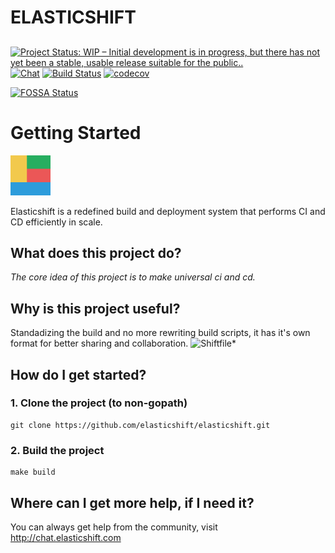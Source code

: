# ELASTICSHIFT
##
[![Project Status: WIP – Initial development is in progress, but there has not yet been a stable, usable release suitable for the public..](https://www.repostatus.org/badges/latest/wip.svg)](https://www.repostatus.org/#wip)
<a href="http://chat.elasticshift.com"><img src="https://img.shields.io/badge/chat-on%20discord-7289da.svg" alt="Chat"></a>
[![Build Status](https://dev.azure.com/elasticshift/elasticshift/_apis/build/status/elasticshift.elasticshift?branchName=develop)](https://dev.azure.com/elasticshift/elasticshift/_build/latest?definitionId=1?branchName=develop)
[![codecov](https://codecov.io/gh/elasticshift/elasticshift/branch/develop/graph/badge.svg)](https://codecov.io/gh/elasticshift/elasticshift)

[![FOSSA Status](https://app.fossa.io/api/projects/git%2Bgithub.com%2Felasticshift%2Felasticshift.svg?type=large)](https://app.fossa.io/projects/git%2Bgithub.com%2Felasticshift%2Felasticshift?ref=badge_large)

# Getting Started

![Elasticshift Logo](logos/64x64.png) 

Elasticshift is a redefined build and deployment system that performs CI and CD efficiently in scale.

## What does this project do?
*The core idea of this project is to make universal ci and cd.*

## Why is this project useful?
Standadizing the build and no more rewriting build scripts, it has it's own format for better sharing and collaboration. ![Shiftfile](http://github.com/elasticshift/shiftfile)*

## How do I get started?

### 1. Clone the project (to non-gopath)
```
git clone https://github.com/elasticshift/elasticshift.git
```

### 2. Build the project
```
make build
```

## Where can I get more help, if I need it?
You can always get help from the community, visit http://chat.elasticshift.com

